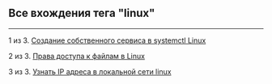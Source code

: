 ## Все вхождения тега "linux"

---

1 из 3. [Создание собственного сервиса в systemctl Linux](./2020-11-28_custom_service.md)

2 из 3. [Права доступа к файлам в Linux](./2020-11-28_file_access_rights_linux.md)

3 из 3. [Узнать IP адреса в локальной сети linux](./2020-11-28_get_local_ip_linux.md)

